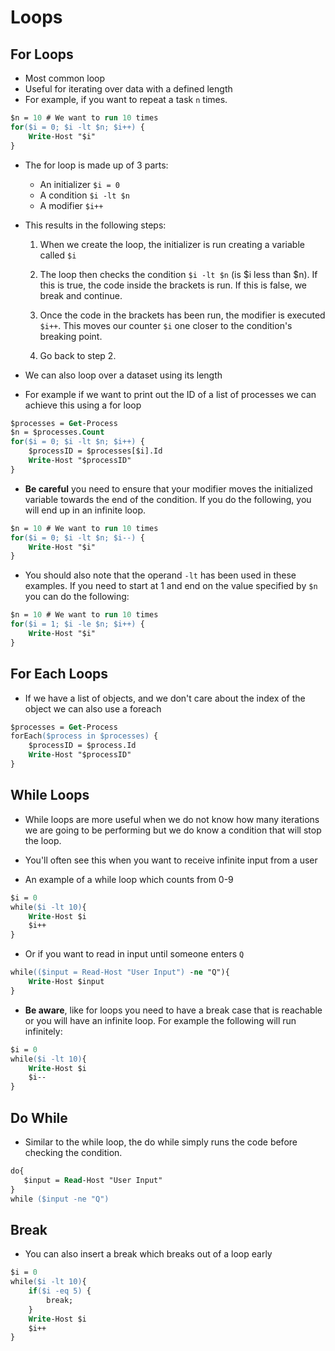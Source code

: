 # Loops

## For Loops

- Most common loop
- Useful for iterating over data with a defined length
- For example, if you want to repeat a task `n` times.

```ps
$n = 10 # We want to run 10 times
for($i = 0; $i -lt $n; $i++) {
    Write-Host "$i"
}
```

- The for loop is made up of 3 parts:
    - An initializer `$i = 0`
    - A condition `$i -lt $n`
    - A modifier `$i++`

- This results in the following steps:
    1.  When we create the loop, the initializer is run creating
    a variable called `$i`
    
    2. The loop then checks the condition `$i -lt $n` (is $i 
    less than $n). If this is true, the code inside the brackets
    is run. If this is false, we break and continue.

    3. Once the code in the brackets has been run, the modifier 
    is executed `$i++`. This moves our counter `$i` one closer
    to the condition's breaking point.
    
    4. Go back to step 2.

- We can also loop over a dataset using its length
- For example if we want to print out the ID of a list of 
    processes we can achieve this using a for loop

```ps
$processes = Get-Process
$n = $processes.Count
for($i = 0; $i -lt $n; $i++) {
    $processID = $processes[$i].Id
    Write-Host "$processID"
}
```

- **Be careful** you need to ensure that your modifier moves
    the initialized variable towards the end of the condition.
    If you do the following, you will end up in an infinite loop.

```ps
$n = 10 # We want to run 10 times
for($i = 0; $i -lt $n; $i--) {
    Write-Host "$i"
}
```

- You should also note that the operand `-lt` has been used
    in these examples. If you need to start at 1 and end on
    the value specified by `$n` you can do the following:

```ps
$n = 10 # We want to run 10 times
for($i = 1; $i -le $n; $i++) {
    Write-Host "$i"
}
```

## For Each Loops

- If we have a list of objects, and we don't care about the
    index of the object we can also use a foreach

```ps
$processes = Get-Process
forEach($process in $processes) {
    $processID = $process.Id
    Write-Host "$processID"
}
```

## While Loops

- While loops are more useful when we do not know how many 
    iterations we are going to be performing but we do know
    a condition that will stop the loop.

- You'll often see this when you want to receive infinite input
    from a user

- An example of a while loop which counts from 0-9

```ps
$i = 0
while($i -lt 10){
    Write-Host $i
    $i++
}
```

- Or if you want to read in input until someone enters `Q`

```ps
while(($input = Read-Host "User Input") -ne "Q"){
    Write-Host $input
}
```

- **Be aware**, like for loops you need to have a break case
    that is reachable or you will have an infinite loop. For 
    example the following will run infinitely:

```ps
$i = 0
while($i -lt 10){
    Write-Host $i
    $i--
}
```    

## Do While

- Similar to the while loop, the do while simply runs the code
    before checking the condition.

```ps
do{
   $input = Read-Host "User Input"
}
while ($input -ne "Q")
```


## Break

- You can also insert a break which breaks out of a loop early

```ps
$i = 0
while($i -lt 10){
    if($i -eq 5) {
        break;
    }
    Write-Host $i
    $i++
}
```